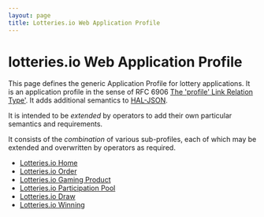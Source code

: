 ```yaml
---
layout: page
title: Lotteries.io Web Application Profile
---
```


# lotteries.io Web Application Profile

This page defines the generic Application Profile for lottery applications. It is an application profile in the sense of RFC 6906 [The 'profile' Link Relation Type'](https://www.ietf.org/rfc/rfc6906.txt). It adds additional semantics to [HAL-JSON](http://stateless.co/hal_specification.html).

It is intended to be *extended* by operators to add their own particular semantics and requirements.

It consists of the *combination* of various sub-profiles, each of which may be extended and overwritten by operators as required.

* [Lotteries.io Home](lotteries-io-home)
* [Lotteries.io Order](lotteries-io-order)
* [Lotteries.io Gaming Product](lotteries-io-gaming-product)
* [Lotteries.io Participation Pool](lotteries-io-participation-pool)
* [Lotteries.io Draw](lotteries-io-draw)
* [Lotteries.io Winning](lotteries-io-winning)

